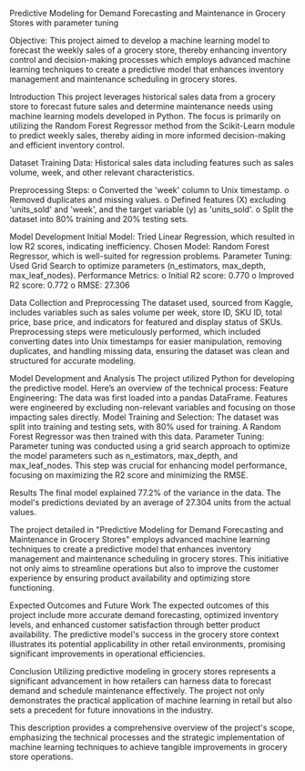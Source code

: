 Predictive Modeling for Demand Forecasting and Maintenance in Grocery Stores with parameter tuning

Objective: This project aimed to develop a machine learning model to forecast the weekly sales of a grocery store, thereby enhancing inventory control and decision-making processes which employs advanced machine learning techniques to create a predictive model that enhances inventory management and maintenance scheduling in grocery stores.

Introduction
This project leverages historical sales data from a grocery store to forecast future sales and determine maintenance needs using machine learning models developed in Python. The focus is primarily on utilizing the Random Forest Regressor method from the Scikit-Learn module to predict weekly sales, thereby aiding in more informed decision-making and efficient inventory control.

Dataset
Training Data: Historical sales data including features such as sales volume, week, and other relevant characteristics.

Preprocessing Steps:
o Converted the 'week' column to Unix timestamp.
o Removed duplicates and missing values.
o Defined features (X) excluding 'units_sold' and 'week', and the target variable (y) as 'units_sold'.
o Split the dataset into 80% training and 20% testing sets.

Model Development
Initial Model: Tried Linear Regression, which resulted in low R2 scores, indicating inefficiency.
Chosen Model: Random Forest Regressor, which is well-suited for regression problems.
Parameter Tuning: Used Grid Search to optimize parameters (n_estimators, max_depth, max_leaf_nodes).
Performance Metrics:
o Initial R2 score: 0.770
o Improved R2 score: 0.772
o RMSE: 27.306

Data Collection and Preprocessing
The dataset used, sourced from Kaggle, includes variables such as sales volume per week, store ID, SKU ID, total price, base price, and indicators for featured and display status of SKUs. Preprocessing steps were meticulously performed, which included converting dates into Unix timestamps for easier manipulation, removing duplicates, and handling missing data, ensuring the dataset was clean and structured for accurate modeling.

Model Development and Analysis
The project utilized Python for developing the predictive model. Here’s an overview of the technical process:
Feature Engineering: The data was first loaded into a pandas DataFrame. Features were engineered by excluding non-relevant variables and focusing on those impacting sales directly.
Model Training and Selection: The dataset was split into training and testing sets, with 80% used for training. A Random Forest Regressor was then trained with this data.
Parameter Tuning: Parameter tuning was conducted using a grid search approach to optimize the model parameters such as n_estimators, max_depth, and max_leaf_nodes. This step was crucial for enhancing model performance, focusing on maximizing the R2 score and minimizing the RMSE.

Results
The final model explained 77.2% of the variance in the data.
The model's predictions deviated by an average of 27.304 units from the actual values.

The project detailed in "Predictive Modeling for Demand Forecasting and Maintenance in Grocery Stores" employs advanced machine learning techniques to create a predictive model that enhances inventory management and maintenance scheduling in grocery stores. This initiative not only aims to streamline operations but also to improve the customer experience by ensuring product availability and optimizing store functioning.

Expected Outcomes and Future Work
The expected outcomes of this project include more accurate demand forecasting, optimized inventory levels, and enhanced customer satisfaction through better product availability. The predictive model's success in the grocery store context illustrates its potential applicability in other retail environments, promising significant improvements in operational efficiencies.

Conclusion
Utilizing predictive modeling in grocery stores represents a significant advancement in how retailers can harness data to forecast demand and schedule maintenance effectively. The project not only demonstrates the practical application of machine learning in retail but also sets a precedent for future innovations in the industry.

This description provides a comprehensive overview of the project's scope, emphasizing the technical processes and the strategic implementation of machine learning techniques to achieve tangible improvements in grocery store operations.
